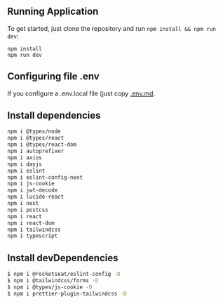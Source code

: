## Running Application

To get started, just clone the repository and run `npm install && npm run dev`:

    npm install
    npm run dev


## Configuring file .env

If you configure a .env.local file (just copy [.env.md](https://github.com/alissondel/nlw-spacetime-web/blob/main/env.md).


## Install dependencies 

```bash
npm i @types/node
npm i @types/react
npm i @types/react-dom
npm i autoprefixer
npm i axios
npm i dayjs
npm i eslint
npm i eslint-config-next
npm i js-cookie
npm i jwt-decode
npm i lucide-react
npm i next
npm i postcss
npm i react
npm i react-dom
npm i tailwindcss
npm i typescript
```
    
## Install devDependencies 

```bash
$ npm i @rocketseat/eslint-config -D
$ npm i @tailwindcss/forms -D
$ npm i @types/js-cookie -D
$ npm i prettier-plugin-tailwindcss -D
```
